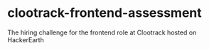 # clootrack-frontend-assessment
The hiring challenge for the frontend role at Clootrack hosted on HackerEarth

